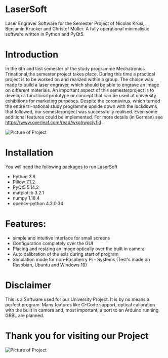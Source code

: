 LaserSoft
====

Laser Engraver Software for the Semester Project of Nicolas Krüsi, Benjamin Krucker and Christof Müller.
A fully operational minimalistic software written in Python and PyQt5.  

# Introduction
In the 6th and last semester of the study programme Mechatronics Trinational,the semester project takes place. During this time a practical project is to be worked on and realized within a group. The choice was made to build a laser engraver, which should be able to engrave an image on different materials. An important aspect of this semesterproject  is  to  develop  a  functional  prototype  or  concept  that  can  be  used  at  university exhibitions for marketing purposes. Despite the coronavirus, which turned the entire tri-national study programme upside down with the lockdowns that followed, our semesterproject was successfully realised. Even some additional features could be implemented.
For more details (in German) see https://www.overleaf.com/read/wkghwgcjyfjd .

![Picture of Project](https://github.com/atorha/LaserSoft/blob/readme/images/help/Semesterarbeit-59.jpg)

# Installation
You will need the following packages to run LaserSoft
- Python 3.8
- Pillow	    7.1.2
- PyQt5	        5.14.2
- matplotlib    3.2.1
- numpy	        1.18.4
- opencv-python	4.2.0.34

# Features:
- simple and intuitive interface for small screens
- Configuration completely over the GUI
- Placing and resizing an image optically over the built in camera
- Auto calibration of the axis during start of program
 - Simulation mode for non-Raspberry Pi - Systems (Test's made on Raspbian, Ubuntu and Windows 10)

# Disclaimer
This is a Software used for our University Project. It is by no means a perfect program. Many features like G-Code support, optical calibration with the built in camera and, most important, a port to an Arduino running GRBL are planned. 

# Thank you for visiting our Project
![Picture of Project](https://github.com/atorha/LaserSoft/blob/readme/images/help/readMeAbout.jpg)
